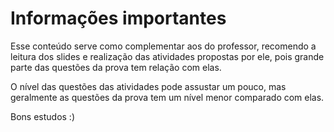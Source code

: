 # Informações importantes

Esse conteúdo serve como complementar aos do professor, recomendo a leitura dos slides e realização das atividades propostas por ele, pois grande parte das questões da prova tem relação com elas.

O nível das questões das atividades pode assustar um pouco, mas geralmente as questões da prova tem um nível menor comparado com elas.

Bons estudos :)

